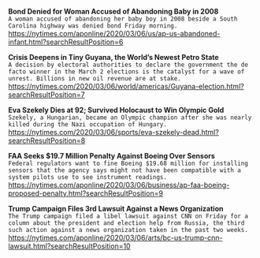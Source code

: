 **Bond Denied for Woman Accused of Abandoning Baby in 2008**\
`A woman accused of abandoning her baby boy in 2008 beside a South Carolina highway was denied bond Friday morning.`\
https://nytimes.com/aponline/2020/03/06/us/ap-us-abandoned-infant.html?searchResultPosition=6

**Crisis Deepens in Tiny Guyana, the World’s Newest Petro State**\
`A decision by electoral authorities to declare the government the de facto winner in the March 2 elections is the catalyst for a wave of unrest. Billions in new oil revenue are at stake.`\
https://nytimes.com/2020/03/06/world/americas/Guyana-election.html?searchResultPosition=7

**Eva Szekely Dies at 92; Survived Holocaust to Win Olympic Gold**\
`Szekely, a Hungarian, became an Olympic champion after she was nearly killed during the Nazi occupation of Hungary.`\
https://nytimes.com/2020/03/06/sports/eva-szekely-dead.html?searchResultPosition=8

**FAA Seeks $19.7 Million Penalty Against Boeing Over Sensors**\
`Federal regulators want to fine Boeing $19.68 million for installing sensors that the agency says might not have been compatible with a system pilots use to see instrument readings.`\
https://nytimes.com/aponline/2020/03/06/business/ap-faa-boeing-proposed-penalty.html?searchResultPosition=9

**Trump Campaign Files 3rd Lawsuit Against a News Organization**\
`The Trump campaign filed a libel lawsuit against CNN on Friday for a column about the president and election help from Russia, the third such action against a news organization taken in the past two weeks.`\
https://nytimes.com/aponline/2020/03/06/arts/bc-us-trump-cnn-lawsuit.html?searchResultPosition=10

